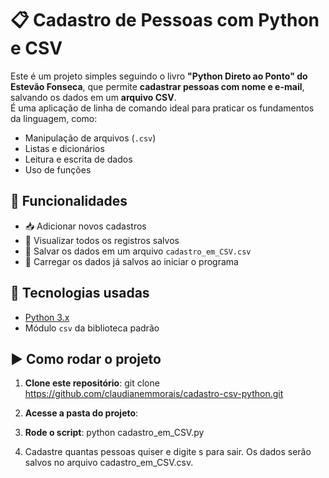 # 📋 Cadastro de Pessoas com Python e CSV

Este é um projeto simples seguindo o livro **"Python Direto ao Ponto" do Estevão Fonseca**, que permite **cadastrar pessoas com nome e e-mail**, salvando os dados em um **arquivo CSV**.  
É uma aplicação de linha de comando ideal para praticar os fundamentos da linguagem, como:

- Manipulação de arquivos (`.csv`)
- Listas e dicionários
- Leitura e escrita de dados
- Uso de funções

## 🚀 Funcionalidades

- 📥 Adicionar novos cadastros
- 📄 Visualizar todos os registros salvos
- 💾 Salvar os dados em um arquivo `cadastro_em_CSV.csv`
- 📂 Carregar os dados já salvos ao iniciar o programa

## 🧰 Tecnologias usadas

- [Python 3.x](https://www.python.org/)
- Módulo `csv` da biblioteca padrão

## ▶️ Como rodar o projeto

1. **Clone este repositório**:
git clone https://github.com/claudianemmorais/cadastro-csv-python.git

2. **Acesse a pasta do projeto**:

3. **Rode o script**:
python cadastro_em_CSV.py

4. Cadastre quantas pessoas quiser e digite s para sair.
Os dados serão salvos no arquivo cadastro_em_CSV.csv.
